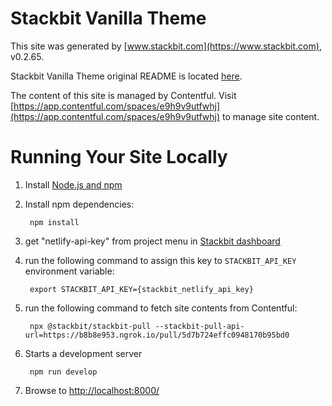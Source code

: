 # Stackbit Vanilla Theme

This site was generated by [www.stackbit.com](https://www.stackbit.com), v0.2.65.

Stackbit Vanilla Theme original README is located [here](./README.theme.md).

The content of this site is managed by Contentful. Visit [https://app.contentful.com/spaces/e9h9v9utfwhj](https://app.contentful.com/spaces/e9h9v9utfwhj) to manage site content.

# Running Your Site Locally

1. Install [Node.js and npm](https://nodejs.org/en/)

1. Install npm dependencies:

        npm install

1. get "netlify-api-key" from project menu in [Stackbit dashboard](https://app.stackbit.com/dashboard)

1. run the following command to assign this key to `STACKBIT_API_KEY` environment variable:

        export STACKBIT_API_KEY={stackbit_netlify_api_key}

1. run the following command to fetch site contents from Contentful:

        npx @stackbit/stackbit-pull --stackbit-pull-api-url=https://b8b8e953.ngrok.io/pull/5d7b724effc0948170b95bd0

1. Starts a development server

        npm run develop

1. Browse to [http://localhost:8000/](http://localhost:8000/)
